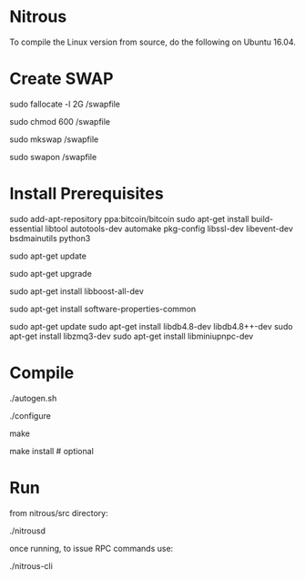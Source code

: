 # Nitrous

To compile the Linux version from source, do the following on Ubuntu 16.04.

# Create SWAP

sudo fallocate -l 2G /swapfile


sudo chmod 600 /swapfile

sudo mkswap /swapfile

sudo swapon /swapfile


# Install Prerequisites

sudo add-apt-repository ppa:bitcoin/bitcoin
sudo apt-get install build-essential libtool autotools-dev automake pkg-config libssl-dev libevent-dev bsdmainutils python3

sudo apt-get update

sudo apt-get upgrade

sudo apt-get install libboost-all-dev

sudo apt-get install software-properties-common

sudo apt-get update
sudo apt-get install libdb4.8-dev libdb4.8++-dev
sudo apt-get install libzmq3-dev
sudo apt-get install libminiupnpc-dev


# Compile

./autogen.sh

./configure

make

make install # optional


# Run

from nitrous/src directory:

./nitrousd

once running, to issue RPC commands use:

./nitrous-cli <command>
